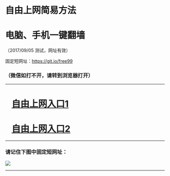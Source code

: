 ﻿# 自由上网简易方法

# 电脑、手机一键翻墙

（2017/09/05 测试，网址有效）

固定短网址：https://git.io/free99

### （微信如打不开，请转到浏览器打开）


***





# &nbsp;&nbsp; <a href="http://ft124502904.fwq-tz1001.xyz/fwqtz01.html?t=090500119354 " target="_blank">自由上网入口1</a>
# &nbsp;&nbsp; <a href="http://ft405129251.fwq-tz1002.xyz/fwqtz02.html?t=09050018835 " target="_blank">自由上网入口2</a>
***

### 请记住下图中固定短网址：

<img src="https://s3-us-west-2.amazonaws.com/fwq-1001/yjfq-20170905okok.png" /> 


***

